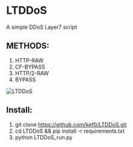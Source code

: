 # LTDDoS
A simple DDoS Layer7 script

## METHODS:
1. HTTP-RAW
2. CF-BYPASS
3. HTTP/2-RAW
4. BYPASS

![LTDDoS](https://github.com/kef0/LTDDoS/assets/45327810/01973880-4fef-4db6-9ae8-328fcbd2f43e)

## Install:
1. git clone https://github.com/kef0/LTDDoS.git
2. cd LTDDoS && pip install -r requirements.txt
3. python LTDDoS_run.py
